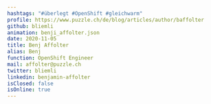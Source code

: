 ```yaml
---
hashtags: "#überlegt #OpenShift #gleichwarm"
profile: https://www.puzzle.ch/de/blog/articles/author/baffolter
github: bliemli
animation: benji_affolter.json
date: 2020-11-05
title: Benj Affolter
alias: Benj
function: OpenShift Engineer
mail: affolter@puzzle.ch
twitter: bliemli
linkedin: benjamin-affolter
isClosed: false
isOnline: true
---
```

